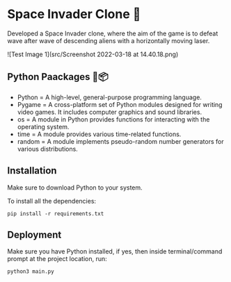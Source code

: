 # Space Invader Clone 👾

Developed a Space Invader clone, where the aim of the game is to defeat wave after wave of descending aliens with a horizontally moving laser.

![Test Image 1](src/Screenshot 2022-03-18 at 14.40.18.png)



## Python Paackages 🐍📦

- Python = A high-level, general-purpose programming language.
- Pygame = A cross-platform set of Python modules designed for writing video games. It includes computer graphics and sound libraries.
- os = A module in Python provides functions for interacting with the operating system.
- time = A module provides various time-related functions.
- random = A module implements pseudo-random number generators for various distributions. 

## Installation

Make sure to download Python to your system.

To install all the dependencies:

`pip install -r requirements.txt`

## Deployment

Make sure you have Python installed, if yes, then inside terminal/command prompt at the project location, run:

`python3 main.py`

